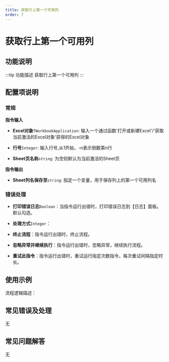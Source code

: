 ```yaml
---
title: 获取行上第一个可用列
order: 7
---
```


# 获取行上第一个可用列

## 功能说明

:::tip 功能描述
获取行上第一个可用列
:::

## 配置项说明

### 常规

**指令输入**

- **Excel对象**`TWorkbookApplication`: 输入一个通过函数'打开或新建Excel'/'获取当前激活的Excel对象'获得的Excel对象

- **行号**`Integer`: 输入行号,从1开始，-n表示倒数第n行

- **Sheet页名称**`string`: 为空则默认为当前激活的Sheet页


**指令输出**

- **Sheet列名保存至**`string`: 指定一个变量，用于保存列上的第一个可用列名

### 错误处理

- **打印错误日志**`Boolean`：当指令运行出错时，打印错误日志到【日志】面板。默认勾选。

- **处理方式**`Integer`：

 - **终止流程**：指令运行出错时，终止流程。

 - **忽略异常并继续执行**：指令运行出错时，忽略异常，继续执行流程。

 - **重试此指令**：指令运行出错时，重试运行指定次数指令，每次重试间隔指定时长。

## 使用示例

流程逻辑描述：

## 常见错误及处理

无

## 常见问题解答

无

